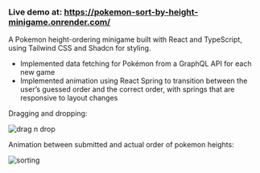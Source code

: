 ### **Live demo at:** https://pokemon-sort-by-height-minigame.onrender.com/

A Pokemon height-ordering minigame built with React and TypeScript, using Tailwind CSS and Shadcn for styling.

- Implemented data fetching for Pokémon from a GraphQL API for each new game
- Implemented animation using React Spring to transition between the user’s guessed order and the correct order, with springs that are responsive to layout changes

Dragging and dropping:

![drag n drop](https://github.com/user-attachments/assets/c4745caa-c624-4931-8f36-849e1b01303a)

Animation between submitted and actual order of pokemon heights:

![sorting](https://github.com/user-attachments/assets/305d523c-3c8d-4047-85bb-7c31985da274)

